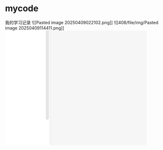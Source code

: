# mycode
我的学习记录
![[Pasted image 20250409022102.png]]
![[408/file/img/Pasted image 20250409114411.png]]
<img src="408/file/img/Pasted image 20250409114411.png" alt="图片alt" title="图片title">
